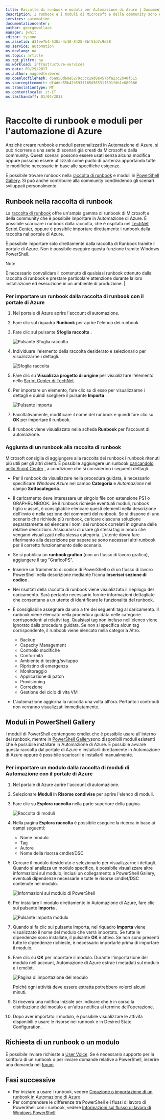 ```yaml
---
title: Raccolte di runbook e moduli per Automazione di Azure | Documentazione Microsoft
description: I runbook e i moduli di Microsoft e della community sono disponibili per l'installazione e l'uso nell'ambiente di Automazione di Azure.  In questo articolo viene descritto come accedere a queste risorse e come contribuire alla raccolta di runbook.
services: automation
documentationcenter: 
author: georgewallace
manager: jwhit
editor: tysonn
ms.assetid: d3fee7b4-630a-4c10-8425-9bf51d7c9e58
ms.service: automation
ms.devlang: na
ms.topic: article
ms.tgt_pltfrm: na
ms.workload: infrastructure-services
ms.date: 09/29/2017
ms.author: magoedte;bwren
ms.openlocfilehash: d6a950d69e5279c3cc19d8e457bfa23c2b40f515
ms.sourcegitcommit: df4ddc55b42b593f165d56531f591fdb1e689686
ms.translationtype: MT
ms.contentlocale: it-IT
ms.lasthandoff: 01/04/2018
---
```

# <a name="runbook-and-module-galleries-for-azure-automation"></a>Raccolte di runbook e moduli per l'automazione di Azure
Anziché creare runbook e moduli personalizzati in Automazione di Azure, si può ricorrere a una serie di scenari già creati da Microsoft e dalla community.  Questi scenari possono essere usati senza alcuna modifica oppure possono essere utilizzati come punto di partenza apportando tutte le modifiche necessarie in base alle specifiche esigenze.

È possibile trovare runbook nella [raccolta di runbook](#runbooks-in-runbook-gallery) e moduli in [PowerShell Gallery](#modules-in-powerShell-gallery).  Si può anche contribuire alla community condividendo gli scenari sviluppati personalmente.

## <a name="runbooks-in-runbook-gallery"></a>Runbook nella raccolta di runbook
La [raccolta di runbook](http://gallery.technet.microsoft.com/scriptcenter/site/search?f\[0\].Type=RootCategory&f\[0\].Value=WindowsAzure&f\[1\].Type=SubCategory&f\[1\].Value=WindowsAzure_automation&f\[1\].Text=Automation) offre un'ampia gamma di runbook di Microsoft e della community che è possibile importare in Automazione di Azure. È possibile scaricare i runbook dalla raccolta, che è ospitata nel [TechNet Script Center](https://gallery.technet.microsoft.com/scriptcenter/site/upload), oppure è possibile importare direttamente i runbook dalla raccolta nel portale di Azure.

È possibile importare solo direttamente dalla raccolta di Runbook tramite il portale di Azure. Non è possibile eseguire questa funzione tramite Windows PowerShell.

> [!NOTE]
> È necessario convalidare il contenuto di qualsiasi runbook ottenuto dalla raccolta di runbook e prestare particolare attenzione durante la loro installazione ed esecuzione in un ambiente di produzione. |
> 
> 

### <a name="to-import-a-runbook-from-the-runbook-gallery-with-the-azure-portal"></a>Per importare un runbook dalla raccolta di runbook con il portale di Azure
1. Nel portale di Azure aprire l'account di automazione.
2. Fare clic sul riquadro **Runbook** per aprire l'elenco dei runbook.
3. Fare clic sul pulsante **Sfoglia raccolta** .
   
    ![Pulsante Sfoglia raccolta](media/automation-runbook-gallery/browse-gallery-button.png)
4. Individuare l'elemento della raccolta desiderato e selezionarlo per visualizzarne i dettagli.
   
    ![Sfoglia raccolta](media/automation-runbook-gallery/browse-gallery.png)
5. Fare clic su **Visualizza progetto di origine** per visualizzare l'elemento nello [Script Center di TechNet](http://gallery.technet.microsoft.com/).
6. Per importare un elemento, fare clic su di esso per visualizzarne i dettagli e quindi scegliere il pulsante **Importa** .
   
    ![Pulsante Importa](media/automation-runbook-gallery/gallery-item-detail.png)
7. Facoltativamente, modificare il nome del runbook e quindi fare clic su **OK** per importare il runbook.
8. Il runbook viene visualizzato nella scheda **Runbook** per l'account di automazione.

### <a name="adding-a-runbook-to-the-runbook-gallery"></a>Aggiunta di un runbook alla raccolta di runbook
Microsoft consiglia di aggiungere alla raccolta dei runbook i runbook ritenuti più utili per gli altri clienti.  È possibile aggiungere un runbook [caricandolo nello Script Center](http://gallery.technet.microsoft.com/site/upload) , a condizione che si considerino i seguenti dettagli.

* Per il runbook da visualizzare nella procedura guidata, è necessario specificare *Windows Azure* nel campo **Categoria** e *Automazione* nel campo **Sottocategoria**.  
* Il caricamento deve interessare un singolo file con estensione PS1 o GRAPHRUNBOOK.  Se il runbook richiede eventuali moduli, runbook figlio o asset, è consigliabile elencare questi elementi nella descrizione dell'invio e nella sezione dei commenti del runbook.  Se si dispone di uno scenario che richiede più runbook, caricare ciascuna soluzione separatamente ed elencare i nomi dei runbook correlati in ognuna delle relative descrizioni. Assicurarsi di usare gli stessi tag in modo che vengano visualizzati nella stessa categoria. L'utente dovrà fare riferimento alla descrizione per sapere se sono necessari altri runbook per il corretto funzionamento dello scenario.
* Se si pubblica un **runbook grafico** (non un flusso di lavoro grafico), aggiungere il tag "GraficoPS". 
* Inserire un frammento di codice di PowerShell o di un flusso di lavoro PowerShell nella descrizione mediante l’icona **Inserisci sezione di codice** .
* Nei risultati della raccolta di runbook viene visualizzato il riepilogo del caricamento. Sarà pertanto necessario fornire informazioni dettagliate che consentano a un utente di identificare le funzionalità del runbook.
* È consigliabile assegnare da uno a tre dei seguenti tag al caricamento.  Il runbook viene elencato nella procedura guidata nelle categorie corrispondenti ai relativi tag.  Qualsiasi tag non incluso nell'elenco viene ignorato dalla procedura guidata. Se non si specifica alcun tag corrispondente, il runbook viene elencato nella categoria Altro.
  
  * Backup
  * Capacity Management
  * Controllo modifiche
  * Conformità
  * Ambiente di testing/sviluppo
  * Ripristino di emergenza
  * Monitoraggio
  * Applicazione di patch
  * Provisioning
  * Correzione
  * Gestione del ciclo di vita VM
* L'automazione aggiorna la raccolta una volta all'ora. Pertanto i contributi non verranno visualizzati immediatamente.

## <a name="modules-in-powershell-gallery"></a>Moduli in PowerShell Gallery
I moduli di PowerShell contengono cmdlet che è possibile usare all'interno dei runbook, mentre in [PowerShell Gallery](http://www.powershellgallery.com)sono disponibili moduli esistenti che è possibile installare in Automazione di Azure.  È possibile avviare questa raccolta dal portale di Azure e installarli direttamente in Automazione di Azure oppure è possibile scaricarli e installarli manualmente.  

### <a name="to-import-a-module-from-the-automation-module-gallery-with-the-azure-portal"></a>Per importare un modulo dalla raccolta di moduli di Automazione con il portale di Azure
1. Nel portale di Azure aprire l'account di automazione.
2. Selezionare **Moduli** in **Risorse condivise** per aprire l'elenco di moduli.
4. Fare clic su **Esplora raccolta** nella parte superiore della pagina.
   
    ![Raccolta di moduli](media/automation-runbook-gallery/modules-blade.png) <br>
5. Nella pagina **Esplora raccolta** è possibile eseguire la ricerca in base ai campi seguenti:
   
   * Nome modulo
   * Tag
   * Autore
   * Nome della risorsa cmdlet/DSC
6. Cercare il modulo desiderato e selezionarlo per visualizzarne i dettagli.  
   Quando si analizza un modulo specifico, è possibile visualizzare altre informazioni sul modulo, inclusi un collegamento a PowerShell Gallery, eventuali dipendenze necessarie e tutte le risorse cmdlet/DSC contenute nel modulo.
   
    ![Informazioni sul modulo di PowerShell](media/automation-runbook-gallery/gallery-item-details-blade.png) <br>
7. Per installare il modulo direttamente in Automazione di Azure, fare clic sul pulsante **Importa** .
   
    ![Pulsante Importa modulo](media/automation-runbook-gallery/module-import-button.png)
8. Quando si fa clic sul pulsante Importa, nel riquadro **Importa**  viene visualizzato il nome del modulo che verrà importato. Se tutte le dipendenze sono installate, il pulsante **OK** è attivo. Se non sono presenti tutte le dipendenze richieste, è necessario importarle prima di importare il modulo.
9. Fare clic su **OK** per importare il modulo. Durante l'importazione del modulo nell'account, Automazione di Azure estrae i metadati sul modulo e i cmdlet.
   
    ![Pagina di importazione del modulo](media/automation-runbook-gallery/module-import-blade.png)
   
    Poiché ogni attività deve essere estratta potrebbero volerci alcuni minuti.
10. Si riceverà una notifica iniziale per indicare che è in corso la distribuzione del modulo e un'altra notifica al termine dell'operazione.
11. Dopo aver importato il modulo, è possibile visualizzare le attività disponibili e usare le risorse nei runbook e in Desired State Configuration.

## <a name="requesting-a-runbook-or-module"></a>Richiesta di un runbook o un modulo
È possibile inviare richieste a [User Voice](https://feedback.azure.com/forums/246290-azure-automation/).  Se è necessario supporto per la scrittura di un runbook o per inviare domande relative a PowerShell, inserire una domanda nel [forum](http://social.msdn.microsoft.com/Forums/windowsazure/en-US/home?forum=azureautomation&filter=alltypes&sort=lastpostdesc).

## <a name="next-steps"></a>Fasi successive
* Per iniziare a usare i runbook, vedere [Creazione o importazione di un runbook in Automazione di Azure](automation-creating-importing-runbook.md)
* Per comprendere le differenze tra PowerShell e i flussi di lavoro di PowerShell con i runbook, vedere [Informazioni sul flusso di lavoro di Windows PowerShell](automation-powershell-workflow.md)

